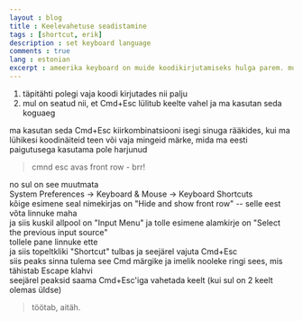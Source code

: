 ```yaml
---
layout : blog
title : Keelevahetuse seadistamine
tags : [shortcut, erik]
description : set keyboard language
comments : true
lang : estonian
excerpt : ameerika keyboard on muide koodikirjutamiseks hulga parem. mul on eesti paigutus füüsiliselt, aga koodi kirjutades on aktiveeritud USA paigutus
---  
```


1) täpitähti polegi vaja koodi kirjutades nii palju  
2) mul on seatud nii, et Cmd+Esc lülitub keelte vahel ja ma kasutan seda koguaeg  

ma kasutan seda Cmd+Esc kiirkombinatsiooni isegi sinuga rääkides, kui ma lühikesi koodinäiteid teen või vaja mingeid märke, mida ma eesti paigutusega kasutama pole harjunud  

> cmnd esc avas front row - brr!

no sul on see muutmata  
System Preferences -> Keyboard & Mouse -> Keyboard Shortcuts  
kõige esimene seal nimekirjas on "Hide and show front row" -- selle eest võta linnuke maha  
ja siis kuskil allpool on "Input Menu" ja tolle esimene alamkirje on "Select the previous input source"  
tollele pane linnuke ette  
ja siis topeltkliki "Shortcut" tulbas ja seejärel vajuta Cmd+Esc  
siis peaks sinna tulema see Cmd märgike ja imelik nooleke ringi sees, mis tähistab Escape klahvi  
seejärel peaksid saama Cmd+Esc'iga vahetada keelt (kui sul on 2 keelt olemas üldse)

> töötab, aitäh.